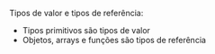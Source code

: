 Tipos de valor e tipos de referência:
 - Tipos primitivos são tipos de valor
 - Objetos, arrays e funções são tipos de referência